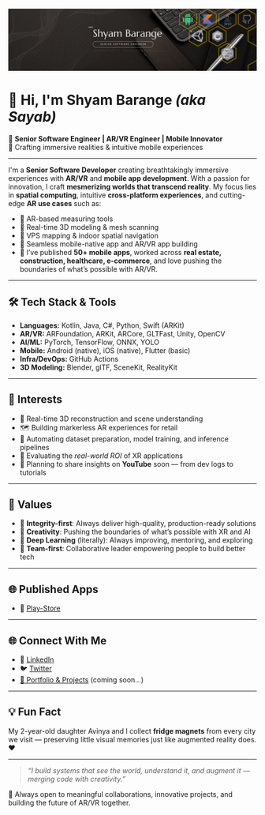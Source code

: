 ![MasterHead](https://github.com/shyam-barange/shyam-barange/blob/main/banner_shyam.jpg?raw=true)

# 👋 Hi, I'm Shyam Barange *(aka Sayab)*

🚀 **Senior Software Engineer | AR/VR Engineer | Mobile Innovator**  
🎯 Crafting immersive realities & intuitive mobile experiences

---

I'm a **Senior Software Developer** creating breathtakingly immersive experiences with **AR/VR** and **mobile app development**. With a passion for innovation, I craft **mesmerizing worlds that transcend reality**. My focus lies in **spatial computing**, intuitive **cross-platform experiences**, and cutting-edge **AR use cases** such as:

- 📏 AR-based measuring tools
- 🧱 Real-time 3D modeling & mesh scanning
- 🧭 VPS mapping & indoor spatial navigation
- 📲 Seamless mobile-native app and AR/VR app building
- 📱 I’ve published **50+ mobile apps**, worked across **real estate, construction, healthcare, e-commerce**, and love pushing the boundaries of what’s possible with AR/VR.

---

## 🛠 Tech Stack & Tools

- **Languages:** Kotlin, Java, C#, Python, Swift (ARKit)
- **AR/VR:** ARFoundation, ARKit, ARCore, GLTFast, Unity, OpenCV
- **AI/ML:** PyTorch, TensorFlow, ONNX, YOLO
- **Mobile:** Android (native), iOS (native), Flutter (basic)
- **Infra/DevOps:** GitHub Actions
- **3D Modeling:** Blender, glTF, SceneKit, RealityKit

---

## 📌 Interests

- 🧩 Real-time 3D reconstruction and scene understanding
- 🗺️ Building markerless AR experiences for retail
- 🔁 Automating dataset preparation, model training, and inference pipelines
- 🧪 Evaluating the *real-world ROI* of XR applications
- 🎥 Planning to share insights on **YouTube** soon — from dev logs to tutorials

---

## 📖 Values

- 🧭 **Integrity-first**: Always deliver high-quality, production-ready solutions
- 🎨 **Creativity**: Pushing the boundaries of what’s possible with XR and AI
- 🧠 **Deep Learning** (literally): Always improving, mentoring, and exploring
- 🤝 **Team-first**: Collaborative leader empowering people to build better tech

---

## 🌐 Published Apps

- 🔗 [Play-Store](https://play.google.com/store/apps/dev?id=4737752821245258671)
  
---

## 🌐 Connect With Me

- 🔗 [LinkedIn](https://www.linkedin.com/in/sayab-barange/)
- 🐦 [Twitter](https://x.com/Shyambarange)
- [📁 Portfolio & Projects](#) (coming soon...)

---

## 💡 Fun Fact

My 2-year-old daughter Avinya and I collect **fridge magnets** from every city we visit — preserving little visual memories just like augmented reality does. ❤️

---

> _“I build systems that see the world, understand it, and augment it — merging code with creativity.”_

🙌 Always open to meaningful collaborations, innovative projects, and building the future of AR/VR together.
